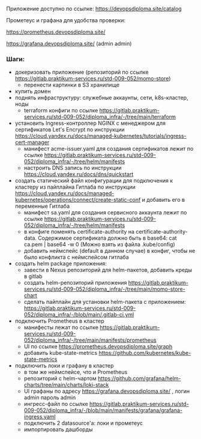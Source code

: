 Приложение доступно по ссылке: https://devopsdiploma.site/catalog

Прометеус и графана для удобства проверки:

 https://prometheus.devopsdiploma.site/

 https://grafana.devopsdiploma.site/ (admin admin)
### Шаги:
- докеризовать приложение  (репозиторий по ссылке https://gitlab.praktikum-services.ru/std-009-052/momo-store)
    - перенести картинки в S3 хранилище
-  купить домен
-  поднять инфраструктуру: служебные аккаунты, сети, k8s-кластер, ноды
    - terraform конфиги по ссылке https://gitlab.praktikum-services.ru/std-009-052/diploma_infra/-/tree/main/terraform
- установить Ingress-контроллер NGINX с менеджером для сертификатов Let's Encrypt по инструкции https://cloud.yandex.ru/docs/managed-kubernetes/tutorials/ingress-cert-manager 
	- манифест acme-issuer.yaml для создания сертификатов лежит по ссылке https://gitlab.praktikum-services.ru/std-009-052/diploma_infra/-/tree/helm/manifests
	- настроить DNS запись по инструкции https://cloud.yandex.ru/docs/dns/quickstart
- создать статический файл конфигурации для подключения к кластеру из пайплайна Гитлаба по инструкции https://cloud.yandex.ru/docs/managed-kubernetes/operations/connect/create-static-conf и добавить его в переменные Гитлаба
	- манифест sa.yaml для создания сервисного аккаунта лежит по ссылке https://gitlab.praktikum-services.ru/std-009-052/diploma_infra/-/tree/helm/manifests
	- в конфиге поменять certificate-authority на certificate-authority-data. Содержимое сертификата должно быть в base64: cat ca.pem | base64 -w 0  (Mожно взять из файла .kube/config)
	- добавить неймспейс (default в данном случае) в конфиг, чтобы не было конфликта с неймспейсом гитлаба 
- создать helm package приложения:
	- завести в Nexus  репозиторий для helm-пакетов, добавить креды в gitlab
	- создать helm-репозиторий приложения https://gitlab.praktikum-services.ru/std-009-052/diploma_infra/-/tree/main/momo-store-chart
	- сделать пайплайн для установки helm-пакета с приложением: https://gitlab.praktikum-services.ru/std-009-052/diploma_infra/-/blob/main/.gitlab-ci.yml
- подключить Prometheus в кластер
	- манифесты лежат по ссылке https://gitlab.praktikum-services.ru/std-009-052/diploma_infra/-/tree/main/manifests/prometheus
	- UI по ссылке https://prometheus.devopsdiploma.site/graph 
	- добавить kube-state-metrics https://github.com/kubernetes/kube-state-metrics 
- подключить локи и графану в кластер
    - в том же неймспейсе, что и Prometheus
	- репозиторий с helm-чартом https://github.com/grafana/helm-charts/tree/main/charts/loki-stack
	- UI графаны по адресу https://grafana.devopsdiploma.site/ , логин admin пароль admin 
	- ингресс-файл по ссылке https://gitlab.praktikum-services.ru/std-009-052/diploma_infra/-/blob/main/manifests/grafana/grafana-ingress.yaml
	- подключить 2 datasource'а: локи и прометеус
	- импортировать дашборды
